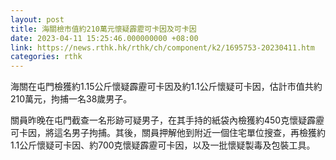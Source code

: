 ```yaml
---
layout: post
title: 海關檢市值約210萬元懷疑霹靂可卡因及可卡因
date: 2023-04-11 15:25:46.000000000 +08:00
link: https://news.rthk.hk/rthk/ch/component/k2/1695753-20230411.htm
categories: rthk
---
```


海關在屯門檢獲約1.15公斤懷疑霹靂可卡因及約1.1公斤懷疑可卡因，估計市值共約210萬元，拘捕一名38歲男子。

關員昨晚在屯門截查一名形跡可疑男子，在其手持的紙袋內檢獲約450克懷疑霹靂可卡因，將這名男子拘捕。其後，關員押解他到附近一個住宅單位搜查，再檢獲約1.1公斤懷疑可卡因、約700克懷疑霹靂可卡因，以及一批懷疑製毒及包裝工具。
